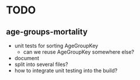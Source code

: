 # TODO

## age-groups-mortality

- unit tests for sorting AgeGroupKey
    - can we reuse AgeGroupKey somewhere else?
- document
- split into several files?
- how to integrate unit testing into the build?